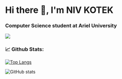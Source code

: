 
#                                                                        Hi there 👋, I'm NIV KOTEK

###  Computer Science student at Ariel University

![](https://univerlist.com/media/images/blog/compscience.jpg)

### 📈 Github Stats:
[![Top Langs](https://github-readme-stats.vercel.app/api/top-langs/?username=nivk99&layout=compact&theme=radical)](https://github.com/anuraghazra/github-readme-stats)

![GitHub stats](https://github-readme-stats.vercel.app/api?username=nivk99&show_icons=true&theme=radical)

<!--
**nivk99/nivk99** is a ✨ _special_ ✨ repository because its `README.md` (this file) appears on your GitHub profile.

Here are some ideas to get you started:

- 🔭 I’m currently working on ...
- 🌱 I’m currently learning ...
- 👯 I’m looking to collaborate on ...
- 🤔 I’m looking for help with ...
- 💬 Ask me about ...
- 📫 How to reach me: ...
- 😄 Pronouns: ...
- ⚡ Fun fact: ...
-->
